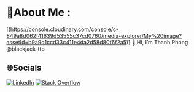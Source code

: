 # 💫About Me :
[(https://console.cloudinary.com/console/c-849a8d062f41639d53555c37cd0760/media-explorer/My%20image?assetId=b9a9d1ccd33c411e4da2d58d80f6f2a5)]
🐅 Hi, I’m Thanh Phong @blackjack-ttp

## 🌐Socials
[![LinkedIn](https://img.shields.io/badge/LinkedIn-%230077B5.svg?logo=linkedin&logoColor=white)](https://linkedin.com/in/phong-trần-thanh-b92500287) [![Stack Overflow](https://img.shields.io/badge/-Stackoverflow-FE7A16?logo=stack-overflow&logoColor=white)](https://stackoverflow.com/users/22580596) 



